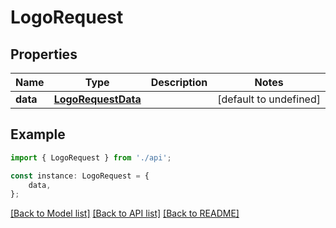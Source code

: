# LogoRequest


## Properties

Name | Type | Description | Notes
------------ | ------------- | ------------- | -------------
**data** | [**LogoRequestData**](LogoRequestData.md) |  | [default to undefined]

## Example

```typescript
import { LogoRequest } from './api';

const instance: LogoRequest = {
    data,
};
```

[[Back to Model list]](../README.md#documentation-for-models) [[Back to API list]](../README.md#documentation-for-api-endpoints) [[Back to README]](../README.md)
